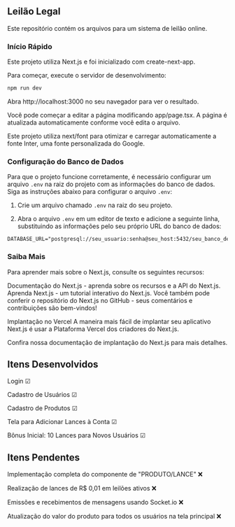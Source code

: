 ## Leilão Legal
Este repositório contém os arquivos para um sistema de leilão online.

### Início Rápido
Este projeto utiliza Next.js e foi inicializado com create-next-app.

Para começar, execute o servidor de desenvolvimento:

```bash
npm run dev
```
Abra http://localhost:3000 no seu navegador para ver o resultado.

Você pode começar a editar a página modificando app/page.tsx. A página é atualizada automaticamente conforme você edita o arquivo.

Este projeto utiliza next/font para otimizar e carregar automaticamente a fonte Inter, uma fonte personalizada do Google.

### Configuração do Banco de Dados

Para que o projeto funcione corretamente, é necessário configurar um arquivo `.env` na raiz do projeto com as informações do banco de dados. Siga as instruções abaixo para configurar o arquivo `.env`:

1. Crie um arquivo chamado `.env` na raiz do seu projeto.

2. Abra o arquivo `.env` em um editor de texto e adicione a seguinte linha, substituindo as informações pelo seu próprio URL do banco de dados:

```env
DATABASE_URL="postgresql://seu_usuario:senha@seu_host:5432/seu_banco_de_dados"
```

### Saiba Mais

Para aprender mais sobre o Next.js, consulte os seguintes recursos:

Documentação do Next.js - aprenda sobre os recursos e a API do Next.js.
Aprenda Next.js - um tutorial interativo do Next.js.
Você também pode conferir o repositório do Next.js no GitHub - seus comentários e contribuições são bem-vindos!

Implantação no Vercel
A maneira mais fácil de implantar seu aplicativo Next.js é usar a Plataforma Vercel dos criadores do Next.js.

Confira nossa documentação de implantação do Next.js para mais detalhes.

## Itens Desenvolvidos
 Login ☑
 
 Cadastro de Usuários ☑
 
 Cadastro de Produtos ☑
 
 Tela para Adicionar Lances à Conta ☑
 
 Bônus Inicial: 10 Lances para Novos Usuários ☑

 ## Itens Pendentes
 Implementação completa do componente de "PRODUTO/LANCE" ❌
 
 Realização de lances de R$ 0,01 em leilões ativos ❌
 
 Emissões e recebimentos de mensagens usando Socket.io ❌
 
 Atualização do valor do produto para todos os usuários na tela principal ❌
